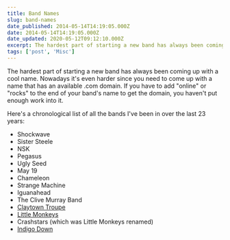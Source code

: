 ```yaml
---
title: Band Names
slug: band-names
date_published: 2014-05-14T14:19:05.000Z
date: 2014-05-14T14:19:05.000Z
date_updated: 2020-05-12T09:12:10.000Z
excerpt: The hardest part of starting a new band has always been coming up with a cool name.
tags: ['post', 'Misc']
---
```


The hardest part of starting a new band has always been coming up with a cool name. Nowadays it's even harder since you need to come up with a name that has an available .com domain. If you have to add "online" or "rocks" to the end of your band's name to get the domain, you haven't put enough work into it.

Here's a chronological list of all the bands I've been in over the last 23 years:

- Shockwave
- Sister Steele
- NSK
- Pegasus
- Ugly Seed
- May 19
- Chameleon
- Strange Machine
- Iguanahead
- The Clive Murray Band
- [Claytown Troupe](http://en.wikipedia.org/wiki/Claytown_Troupe)
- [Little Monkeys](http://www.amazon.co.uk/Live-The-Marquee-Little-Monkeys/dp/B00350WWU8)
- Crashstars (which was Little Monkeys renamed)
- [Indigo Down](http://indigodown.com/)
